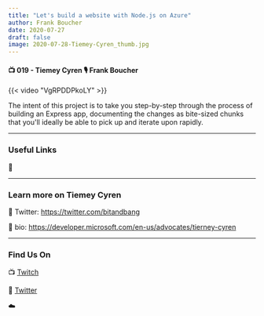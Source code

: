 ```yaml
---
title: "Let's build a website with Node.js on Azure"
author: Frank Boucher
date: 2020-07-27
draft: false
image: 2020-07-28-Tiemey-Cyren_thumb.jpg
---
```


#### 📺 019 - Tiemey Cyren 🎙️ Frank Boucher

<!--more-->

{{< video "VgRPDDPkoLY" >}}

The intent of this project is to take you step-by-step through the process of building an Express app, documenting the changes as bite-sized chunks that you'll ideally be able to pick up and iterate upon rapidly.

---

### Useful Links

🔗 


---

### Learn more on Tiemey Cyren

🔗 Twitter: https://twitter.com/bitandbang

🔗 bio: https://developer.microsoft.com/en-us/advocates/tierney-cyren

---

### Find Us On

📺 [Twitch](https://www.twitch.tv/microsoftdeveloper)

🔗 [Twitter](https://twitter.com/fboucheros)

☁️
